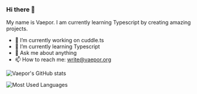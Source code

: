 ### Hi there 👋

My name is Vaepor. I am currently learning Typescript by creating amazing projects.

- 🔭 I’m currently working on cuddle.ts
- 🌱 I’m currently learning Typescript
- 💬 Ask me about anything
- 📫 How to reach me: write@vaepor.org

![Vaepor's GitHub stats](https://github-readme-stats.vercel.app/api?username=vaepor&count_private=true)

![Most Used Languages](https://github-readme-stats.vercel.app/api/top-langs/?username=vaepor&layout=compact)
